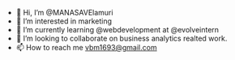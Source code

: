 - 👋 Hi, I’m @MANASAVElamuri
- 👀 I’m interested in marketing
- 🌱 I’m currently learning @webdevelopment at @evolveintern
- 💞️ I’m looking to collaborate on business analytics realted work.
- 📫 How to reach me vbm1693@gmail.com

<!---
MANASAVElamuri/MANASAVElamuri is a ✨ special ✨ repository because its `README.md` (this file) appears on your GitHub profile.
You can click the Preview link to take a look at your changes.
--->
